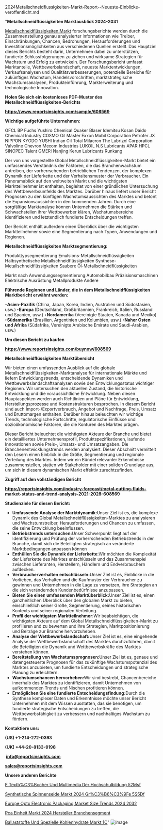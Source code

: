 2024Metallschneidflussigkeiten-Markt-Report--Neueste-Einblicke-veroffentlicht.md

"<strong><b>Metallschneidflüssigkeiten Marktausblick 2024-2031</b></strong>

<a href=https://www.reportsinsights.com/sample/608569>Metallschneidflüssigkeiten Markt</a> forschungsberichte werden durch die Zusammenstellung genau analysierter Informationen wie Treiber, Einschränkungen, Chancen, Bedrohungen, Herausforderungen und Investitionsmöglichkeiten aus verschiedenen Quellen erstellt. Das Hauptziel dieses Berichts besteht darin, Unternehmen dabei zu unterstützen, fundierte Schlussfolgerungen zu ziehen und wirksame Strategien für Wachstum und Erfolg zu entwickeln. Der Forschungsbericht umfasst Marktanteile, Wettbewerbslandschaft, neueste Marktentwicklungen, Verkaufsanalysen und Qualitätsverbesserungen, potenzielle Bereiche für zukünftiges Wachstum, Handelsvorschriften, marktstrategische Wachstumsanalysen, Produkteinführung, Markterweiterung und technologische Innovation.

<strong><b>Holen Sie sich ein kostenloses PDF-Muster des Metallschneidflüssigkeiten-Berichts</b></strong>

<a href=https://www.reportsinsights.com/sample/608569><strong><u>https://www.reportsinsights.com/sample/608569</u></strong></a>

<strong>Wichtige aufgeführte Unternehmen:</strong>

GFCL
        BP
        Fuchs
        Yushiro Chemical
        Quaker
        Blaser
        Idemitsu Kosan
        Daido Chemical Industry
        COSMO Oil
        Master
        Exxon Mobil Corporation
        Petrofer
        JX NIPPON
        KYODO YUSHI
        Indian Oil
        Total
        Milacron
        The Lubrizol Corporation
        Valvoline
        Chevron
        Mecom Industries
        LUKOIL
        N.S Lubricants
        APAR
        HPCL
        SINOPEC
        Talent
        GMERI
        Nanjing Kerun Lubricants
        Runkang

Der von uns vorgestellte Global Metallschneidflüssigkeiten-Markt bietet ein umfassendes Verständnis der Faktoren, die das Branchenwachstum antreiben, der vorherrschenden betrieblichen Tendenzen, der komplexen Dynamik der Lieferkette und der Verhaltensmuster der Verbraucher. Ein Panoramablick auf den weltweiten Markt und die wichtigsten Marktteilnehmer ist enthalten, begleitet von einer gründlichen Untersuchung des Wettbewerbsumfelds des Marktes. Darüber hinaus liefert unser Bericht Prognosen zu den künftigen Wachstumsaussichten des Marktes und betont die Expansionsaussichten in den kommenden Jahren. Durch eine sorgfältige Marktanalyse können Unternehmen die Stärken und Schwachstellen ihrer Wettbewerber klären, Wachstumsbereiche identifizieren und letztendlich fundierte Entscheidungen treffen.

Der Bericht enthält außerdem einen Überblick über die wichtigsten Marktteilnehmer sowie eine Segmentierung nach Typen, Anwendungen und Regionen.

<strong>Metallschneidflüssigkeiten Marktsegmentierung:</strong>

Produkttypsegmentierung
Emulsions-Metallschneidflüssigkeiten
Halbsynthetische Metallschneidflüssigkeiten
Synthese-Metallschneidflüssigkeiten
Saubere Öl-Metallschneidflüssigkeiten

Markt nach Anwendungssegmentierung
Automobilbau
Präzisionsmaschinen
Elektrische Ausrüstung
Metallprodukte
Andere

<strong><b>Führende Regionen und Länder, die in dem Metallschneidflüssigkeiten Marktbericht erwähnt werden:</b></strong>

<strong><b>‣Asien-Pazifik</b></strong> (China, Japan, Korea, Indien, Australien und Südostasien, usw.)
<strong><b>‣Europa</b></strong> (Deutschland, Großbritannien, Frankreich, Italien, Russland und Spanien, usw.)
‣<strong><b>Nordamerika</b></strong> (Vereinigte Staaten, Kanada und Mexiko)
<strong><b>‣Südamerika</b></strong> (Brasilien, Argentinien und Kolumbien, usw.)
<strong><b>‣Naher Osten und Afrika</b></strong> (Südafrika, Vereinigte Arabische Emirate und Saudi-Arabien, usw.)

<strong>Um diesen Bericht zu kaufen</strong>

<a href=https://www.reportsinsights.com/buynow/608569><strong><u>https://www.reportsinsights.com/buynow/608569</u></strong></a>

<strong>Metallschneidflüssigkeiten Marktübersicht</strong>

Wir bieten einen umfassenden Ausblick auf die globale Metallschneidflüssigkeiten-Marktanalyse für internationale Märkte und liefern Entwicklungstrends, entscheidende Dynamiken und Wettbewerbslandschaftsanalysen sowie den Entwicklungsstatus wichtiger Regionen. Wir untersuchen den aktuellen Zustand, die historische Entwicklung und die voraussichtliche Entwicklung. Neben diesen Hauptaspekten werden auch Richtlinien und Pläne für Entwicklung, Herstellungsprozesse und Kostenstrukturen besprochen. In diesem Bericht sind auch Import-/Exportverbrauch, Angebot und Nachfrage, Preis, Umsatz und Bruttomargen enthalten. Darüber hinaus beleuchten wir wichtige Trends, technologische Fortschritte, regulatorische Einflüsse und sozioökonomische Faktoren, die die Konturen des Marktes prägen.

Dieser Bericht beleuchtet die wichtigsten Akteure der Branche und bietet ein detailliertes Unternehmensprofil, Produktspezifikationen, laufende Innovationen sowie Preis-, Umsatz- und Umsatzangaben. Die Branchenentwicklungstrends werden analysiert. Dieser Abschnitt vermittelt den Lesern einen Einblick in die Größe, Segmentierung und regionale Verteilung des Marktes. Indem wir ein Bündel relevanter Erkenntnisse zusammenstellen, statten wir Stakeholder mit einer soliden Grundlage aus, um sich in diesem dynamischen Markt effektiv zurechtzufinden.

<strong>Zugriff auf den vollständigen Bericht</strong>

<a href=https://reportsinsights.com/industry-forecast/metal-cutting-fluids-market-status-and-trend-analysis-2021-2028-608569><strong>https://reportsinsights.com/industry-forecast/metal-cutting-fluids-market-status-and-trend-analysis-2021-2028-608569</strong></a>

<strong>Studienziele für diesen Bericht:</strong>
<ul>
  <li><strong>Umfassende Analyse der Marktdynamik:</strong>Unser Ziel ist es, die komplexe Dynamik des Global Metallschneidflüssigkeiten-Marktes zu analysieren und Wachstumstreiber, Herausforderungen und Chancen zu umfassen, die seine Entwicklung beeinflussen.</li>
  <li><strong>Betriebstrends untersuchen:</strong>Unser Schwerpunkt liegt auf der Identifizierung und Prüfung der vorherrschenden Betriebstrends in der Branche, damit sich die Beteiligten strategisch an veränderte Marktbedingungen anpassen können</li>
  <li><strong>Enthüllen Sie die Dynamik der Lieferkette:</strong>Wir möchten die Komplexität der Lieferkette des Marktes entschlüsseln und das Zusammenspiel zwischen Lieferanten, Herstellern, Händlern und Endverbrauchern aufdecken.</li>
  <li><strong>Verbraucherverhalten entschlüsseln:</strong>Unser Ziel ist es, Einblicke in die Vorlieben, das Verhalten und die Kaufmuster der Verbraucher zu gewinnen und Unternehmen in die Lage zu versetzen, ihre Strategien an die sich verändernden Kundenbedürfnisse anzupassen.</li>
  <li><strong>Bieten Sie einen umfassenden Marktüberblick:</strong>Unser Ziel ist es, einen ganzheitlichen Überblick über den globalen Markt zu bieten, einschließlich seiner Größe, Segmentierung, seines historischen Kontexts und seiner regionalen Verteilung.</li>
  <li><strong>Profil der wichtigsten Marktteilnehmer:</strong>Wir beabsichtigen, die wichtigsten Akteure auf dem Global Metallschneidflüssigkeiten-Markt zu profilieren und zu bewerten und ihre Strategien, Marktpositionierung und Beiträge zur Branche hervorzuheben.</li>
  <li><strong>Analyse der Wettbewerbslandschaft:</strong>Unser Ziel ist es, eine eingehende Analyse der Wettbewerbslandschaft des Marktes durchzuführen, damit die Beteiligten die Dynamik und Wettbewerbskräfte des Marktes verstehen können.</li>
  <li><strong>Bereitstellung von Wachstumsprognosen:</strong>Unser Ziel ist es, genaue und datengesteuerte Prognosen für das zukünftige Wachstumspotenzial des Marktes anzubieten, um fundierte Entscheidungen und strategische Planung zu erleichtern.</li>
  <li><strong>Wachstumschancen hervorheben:</strong>Wir sind bestrebt, Chancenbereiche innerhalb des Marktes zu identifizieren, damit Unternehmen von aufkommenden Trends und Nischen profitieren können.</li>
  <li><strong>Ermöglichen Sie eine fundierte Entscheidungsfindung:</strong>Durch die Synthese komplexer Daten und Erkenntnisse möchte unser Bericht Unternehmen mit dem Wissen ausstatten, das sie benötigen, um fundierte strategische Entscheidungen zu treffen, die Wettbewerbsfähigkeit zu verbessern und nachhaltiges Wachstum zu fördern<strong>.</strong></li>
</ul>
<strong>Kontaktiere uns:</strong>

<strong>(US) +1-214-272-0393</strong>

<strong>(UK) +44-20-8133-9198</strong>

<strong> </strong><a href=info@reportsinsights.com><strong><u>info@reportsinsights.com</u></strong></a>

<a href=sales@reportsinsights.com><strong><u>sales@reportsinsights.com</u></strong></a>

<strong>Unsere anderen Berichte</strong>

<a href=https://de.linkedin.com/pulse/e-textb%C3%BCcher-und-multimedia-der-hochschulbildung-52msf/>E Textb%C3%Bccher Und Multimedia Der Hochschulbildung 52Msf</a>

<a href=https://de.linkedin.com/pulse/synthetische-spinnenseide-markt-2024-gr%C3%B6%C3%9Fe-5s5df/>Synthetische Spinnenseide Markt 2024 Gr%C3%B6%C3%9Fe 5S5Df</a>

<a href=https://github.com/Jaayaachit/RIMarket/blob/main/Europe-Opto-Electronic-Packaging-Market-Size-Trends-2024-2032.md>Europe Opto Electronic Packaging Market Size Trends 2024 2032</a>

<a href=https://de.linkedin.com/pulse/pca-einheit-markt-2024-hersteller-branchensegment>Pca Einheit Markt 2024 Hersteller Branchensegment</a>

<a href=https://de.linkedin.com/pulse/ballaststoffe-und-spezielle-kohlenhydrate-markt-1c>Ballaststoffe Und Spezielle Kohlenhydrate Markt 1C</a>"
![image](https://github.com/Jaayaachit/RIMarket/assets/158452289/b9d39f4d-11d6-47e2-b0fd-cefc551e1773)
